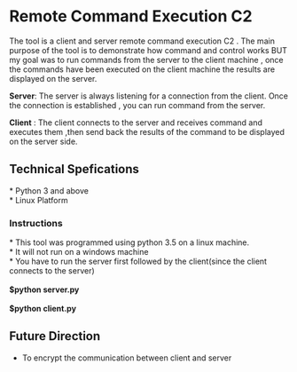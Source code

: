 <h1>Remote Command Execution C2</h1>

The tool is a client and server remote command execution C2 . The main purpose of the tool is to demonstrate how command and control 
works BUT my goal was to run commands from the server to the client machine , once the commands have been executed on the client machine
the results are displayed on the server.

<b>Server</b>: The server is always listening for a connection from the client. Once the connection is established , you can run command from 
the server.

<b>Client</b> : The client connects to the server and receives command and executes them ,then send back the results of the command to be 
displayed on the server side.

<h2>Technical Spefications</h2>
* Python 3 and above <br>
* Linux Platform  
<h3>Instructions</h3>
* This tool was programmed using python 3.5 on a linux machine. <br>
* It will not run on a windows machine <br>
* You have to run the server first followed by the client(since the client connects to the server)  <br><br>
<b> $python server.py </b>  <br><br>
<b>$python client.py </b>

<h2>Future Direction</h2>

* To encrypt the communication between client and server
